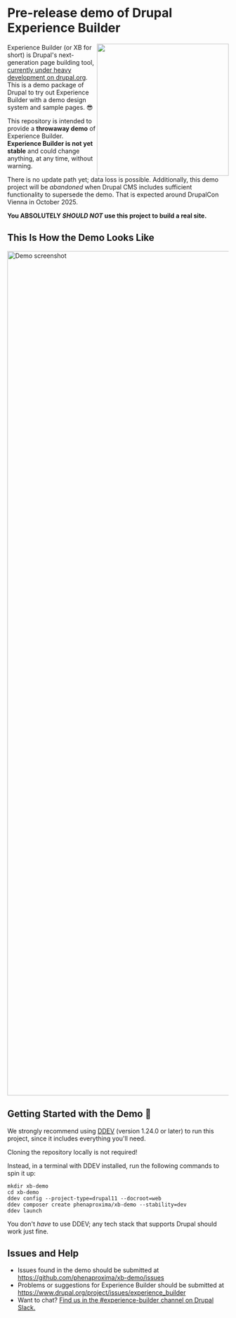 # Pre-release demo of Drupal Experience Builder

<img src="https://github.com/user-attachments/assets/c7c3283b-2580-4434-8cce-771cb02aa1f7" width="300" align="right" />

Experience Builder (or XB for short) is Drupal's next-generation page building tool, [currently under heavy development on drupal.org](https://www.drupal.org/project/experience_builder). This is a demo package of Drupal to try out Experience Builder with a demo design system and sample pages. 😎

This repository is intended to provide a **throwaway demo** of Experience Builder. **Experience Builder is not yet stable** and could change anything, at any time, without warning. 

There is no update path yet; data loss is possible. Additionally, this demo project will be _abandoned_ when Drupal CMS includes sufficient functionality to supersede the demo. That is expected around DrupalCon Vienna in October 2025. 

**You ABSOLUTELY _SHOULD NOT_ use this project to build a real site.**

## This Is How the Demo Looks Like

<img width="1918" alt="Demo screenshot" src="https://github.com/user-attachments/assets/e974d6b1-11ba-4359-8321-8917b0778040" />

## Getting Started with the Demo 🚀

We strongly recommend using [DDEV](https://ddev.com/get-started/) (version 1.24.0 or later) to run this project, since it includes everything you'll need.

Cloning the repository locally is not required!

Instead, in a terminal with DDEV installed, run the following commands to spin it up:
```shell
mkdir xb-demo
cd xb-demo
ddev config --project-type=drupal11 --docroot=web
ddev composer create phenaproxima/xb-demo --stability=dev
ddev launch
```
You don't _have_ to use DDEV; any tech stack that supports Drupal should work just fine.

## Issues and Help

- Issues found in the demo should be submitted at https://github.com/phenaproxima/xb-demo/issues
- Problems or suggestions for Experience Builder should be submitted at https://www.drupal.org/project/issues/experience_builder
- Want to chat? [Find us in the #experience-builder channel on Drupal Slack.](https://drupal.slack.com/archives/C072JMEPUS1)
